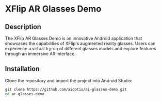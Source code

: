 # XFlip AR Glasses Demo

## Description
The XFlip AR Glasses Demo is an innovative Android application that showcases the capabilities of XFlip's augmented reality glasses. Users can experience a virtual try-on of different glasses models and explore features through an immersive AR interface.

## Installation
Clone the repository and import the project into Android Studio:
```bash
git clone https://github.com/aioptix/ai-glasses-demo.git
cd ar-glasses-demo
